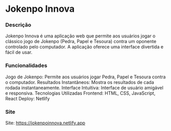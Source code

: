 <h1>Jokenpo Innova</h1>

### Descrição
Jokenpo Innova é uma aplicação web que permite aos usuários jogar o clássico jogo de Jokenpo (Pedra, Papel e Tesoura) contra um oponente controlado pelo computador. A aplicação oferece uma interface divertida e fácil de usar.

### Funcionalidades
Jogo de Jokenpo: Permite aos usuários jogar Pedra, Papel e Tesoura contra o computador.
Resultados Instantâneos: Mostra os resultados de cada rodada instantaneamente.
Interface Intuitiva: Interface de usuário amigável e responsiva.
Tecnologias Utilizadas
Frontend: HTML, CSS, JavaScript, React
Deploy: Netlify

### Site
Site: https://jokenpoinnova.netlify.app

